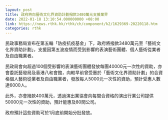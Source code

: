 ```yaml
---
layout: post
title: 政府將向藝術文化界資助計劃撥款3480萬元支援業界
date: 2022-01-18 13:10:54.000000000 +08:00
link: https://news.rthk.hk/rthk/ch/component/k2/1629369-20220118.htm
categories: rthk
---
```


民政事務局宣布在第五輪「防疫抗疫基金」下，政府將撥款3480萬元至「藝術文化界資助計劃」，支援因第五波疫情而受到影響的表演藝術團體、個人藝術從業者及自由職業者。

民政局會向超過100個受影響的表演藝術團體發放每團40000元一次性的資助，亦會委託藝發局及香港八和會館，向較早前曾受惠於「藝術文化界資助計劃」的合資格個人藝術從業者及自由職業者，發放每人5000元一次性的資助，預計受惠人數達6000人。

此外，亦會撥款400萬元，透過演出業協會向每間合資格的演出行業公司提供50000元一次性的資助，預計能惠及80間公司。

政府預計這些資助可於1月底前開始分批發放。
